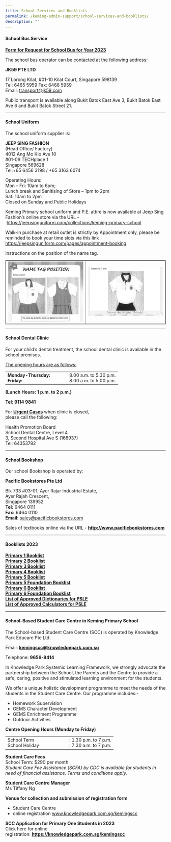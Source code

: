 ```yaml
---
title: School Services and Booklists
permalink: /keming-admin-support/school-services-and-booklists/
description: ""
---
```

<h4><strong>School Bus Service</strong></h4>

<p><a href="/files/KM%20Pri%20Sch%20Request%20for%20School%20Bus%20Svcs%20Yr%202021.pdf"><strong>Form for Request for School Bus for Year 2023</strong></a></p>

<p>The school bus operator can be contacted at the following address:</p>

<p><strong>JK59 PTE LTD</strong></p>

<p>17 Lorong Kilat, #01-10 Kilat Court, Singapore 598139<br />Tel: 6465 5959 Fax: 6466 5959<br />Email:&nbsp;<a href="mailto:transport@jk59.com">transport@jk59.com</a></p>

<p>Public transport is available along Bukit Batok East Ave 3, Bukit Batok East Ave 6 and Bukit Batok Street 21.</p>

<hr />

<h4><strong>School Uniform</strong></h4>

<p>The school uniform supplier is:</p>

<p><strong>JEEP SING FASHION<br /></strong>(Head Office/ Factory)<br />4012 Ang Mo Kio Ave 10<br />#01-09 TECHplace 1<br />Singapore 569628<br />Tel:+65 6456 3198 / +65 3163 6074</p>

<p>Operating Hours:<br />Mon &ndash; Fri: 10am to 6pm;<br />Lunch break and Sanitising of Store &ndash; 1pm to 2pm<br />Sat: 10am to 2pm<br />Closed on Sunday and Public Holidays</p>

<p>Keming Primary school uniform and P.E. attire is now available at Jeep Sing Fashion&rsquo;s online store via the URL -&nbsp;<a href="https://jeepsinguniform.com/collections/keming-primary-school">https://jeepsinguniform.com/collections/keming-primary-school</a></p>

<p>Walk-in purchase at retail outlet is strictly by Appointment only, please be reminded to book your time slots via this link <a href="https://jeepsinguniform.com/pages/appointment-booking">https://jeepsinguniform.com/pages/appointment-booking</a></p>

<p>Instructions on the position of the name tag.</p>

<table style="border-collapse: collapse; width: 100%;" border="1">

<tbody>

<tr>

<td style="width: 50%;"><img src="/images/ssb1.png"></td>

<td style="width: 50%;"><img src="/images/ssb2.png"></td>

</tr>

</tbody>

</table>

<hr />

<h4><strong>School Dental Clinic</strong></h4>

<p>For your child&rsquo;s dental treatment, the school dental clinic is available in the school premises.</p>

<p><u>The opening hours are as follows:</u></p>

<table border="0">

<tbody>

<tr>

<td width="180px">

<div><strong>Monday-Thursday:</strong></div>

<div><strong>Friday:</strong></div>

</td>

<td>

<div>8.00 a.m. to 5.30 p.m.</div>

<div>8.00 a.m. to 5.00 p.m.</div>

</td>

</tr>

</tbody>

</table>

<p><strong>(Lunch Hours: 1 p.m. to 2 p.m.)</strong></p>

<p><strong>Tel: 9114 9841</strong></p>

<p>For&nbsp;<strong><u>Urgent Cases</u></strong>&nbsp;when clinic is closed,<br />please call the following:</p>

<p>Health Promotion Board<br />School Dental Centre, Level 4<br />3, Second Hospital Ave S (168937)<br />Tel: 64353782</p>

<hr />

<h4><strong>School Bookshop</strong></h4>

<p>Our school Bookshop is operated by:</p>

<p><strong>Pacific Bookstores Pte Ltd</strong></p>

<p>Blk 733 #03-01, Ayer Rajar Industrial Estate,<br />Ayer Rajah Crescent,<br />Singapore 139952<br /><strong>Tel:</strong>&nbsp;6464 0111<br /><strong>Fax:</strong>&nbsp;6464 0110<br /><strong>Email:</strong>&nbsp;<a href="mailto:sales@pacificbookstores.com" target="">sales@pacificbookstores.com</a></p>

<p>Sales of textbooks online via the URL -&nbsp;<strong><a href="http://www.pacificbookstores.com/" target="\_blank" rel="noopener">http://www.pacificbookstores.com</a></strong></p>

<hr />

<h4><strong>Booklists 2023</strong></h4>

<p><a href="/files/KMPS%20BOOKLIST%20%20P1.pdf" target="\_blank" rel="noopener"><strong>Primary 1 Booklist</strong></a><br /><a href="/files/KMPS%20BOOKLISTP2.pdf" target="\_blank" rel="noopener"><strong>Primary 2 Booklist</strong></a><br /><a href="/files/KMPS%20BOOKLIST%20P3.pdf" target="\_blank" rel="noopener"><strong>Primary 3 Booklist</strong></a><br /><a href="/files/KMPS%20BOOKLIST%20P4.pdf" target="\_blank" rel="noopener"><strong>Primary 4 Booklist</strong></a><br /><a href="/files/KMPS%20BOOKLIST%20P5.pdf" target="\_blank" rel="noopener"><strong>Primary 5 Booklist</strong></a><br /><a href="/files/KMPS%20P5%20 (FDN%20)BOOKLIST.pdf" target="\_blank" rel="noopener"><strong>Primary 5 Foundation Booklist</strong></a><br /><a href="/files/KMPS%20BOOKLIST%20%20P6.pdf" target="\_blank" rel="noopener"><strong>Primary 6 Booklist</strong></a><br /><a href="/files/KMPS%20BOOKLIST%20P%206%20(FDN%20).pdf" target="\_blank" rel="noopener"><strong>Primary 6 Foundation Booklist</strong></a><br /><a href="/files/list_of_dictionaries_for_examination.pdf" target="\_blank" rel="noopener"><strong>List of Approved Dictionaries for PSLE</strong></a><br /><a href="/files/Guidelines%20on%20the%20use%20of%20Calculators%20for%202021%20Exam%20memo%20to%20schools.pdf" target="\_blank" rel="noopener"><strong>List of Approved Calculators for PSLE</strong></a></p>

<hr />

<h4><strong>School-Based Student Care Centre in Keming Primary School</strong></h4>

<p>The School-based Student Care Centre (SCC) is operated by Knowledge Park Educare Pte Ltd.</p>

<p>Email:&nbsp;<a href="mailto:kemingscc@knowledgepark.com.sg" target=""><strong>kemingscc@knowledgepark.com.sg</strong></a></p>

<p>Telephone:&nbsp;<strong>9656-8414</strong></p>

<p>In Knowledge Park Systemic Learning Framework, we strongly advocate the partnership between the School, the Parents and the Centre to provide a safe, caring, positive and stimulated learning environment for the students.</p>

<p>We offer a unique holistic development programme to meet the needs of the students in the Student Care Centre. Our programme includes:-</p>

<ul>

<li>Homework Supervision</li>

<li>GEMS Character Development</li>

<li>GEMS Enrichment Programme</li>

<li>Outdoor Activities</li>

</ul>

<p><strong>Centre Opening Hours (Monday to Friday)</strong></p>

<table>

<tbody>

<tr>

<td width="180px">

<div>School Term</div>

<div>School Holiday</div>

</td>

<td>

<div>: 1.30 p.m. to 7 p.m.</div>

<div>: 7.30 a.m. to 7 p.m.</div>

</td>

</tr>

</tbody>

</table>

<p><strong>Student Care Fees<br /></strong>School Term: $290 per month<br /><em>Student Care Fee Assistance (SCFA) by CDC is available for students in need of financial assistance. Terms and conditions apply.</em></p>

<p><strong>Student Care Centre Manager<br /></strong>Ms Tiffany Ng</p>

<p><strong>Venue for collection and submission of registration form</strong></p>

<ul>

<li>Student Care Centre</li>

<li>online registration&nbsp;<a href="http://www.knowledgepark.com.sg/kemingscc" target="\_blank" rel="noopener">www.knowledgepark.com.sg/kemingscc</a></li>

</ul>

<p><strong>SCC Application for Primary One Students in 2023<br /></strong>Click here for online registration:&nbsp;<a href="https://knowledgepark.com.sg/kemingscc" target="\_blank" rel="noopener"><strong>https://knowledgepark.com.sg/kemingscc</strong></a></p>